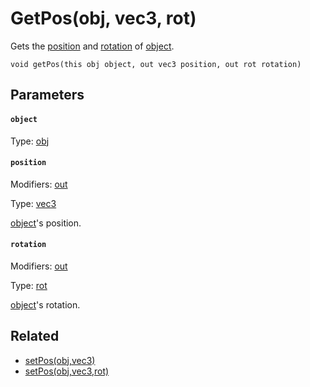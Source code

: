 

# GetPos(obj, vec3, rot)

Gets the [position](#position) and [rotation](#rotation) of [object](#object).

```
void getPos(this obj object, out vec3 position, out rot rotation)
```

## Parameters

#### `object`
Type: [obj](/MdDocs/Types/Obj.md)

#### `position`
Modifiers: [out](/MdDocs/Modifiers/Out.md)

Type: [vec3](/MdDocs/Types/Vec3.md)

[object](#object)'s position.

#### `rotation`
Modifiers: [out](/MdDocs/Modifiers/Out.md)

Type: [rot](/MdDocs/Types/Rot.md)

[object](#object)'s rotation.

## Related

 - [setPos(obj,vec3)](/MdDocs/Functions/SetPos.obj.vec3.md)
 - [setPos(obj,vec3,rot)](/MdDocs/Functions/SetPos.obj.vec3.rot.md)


